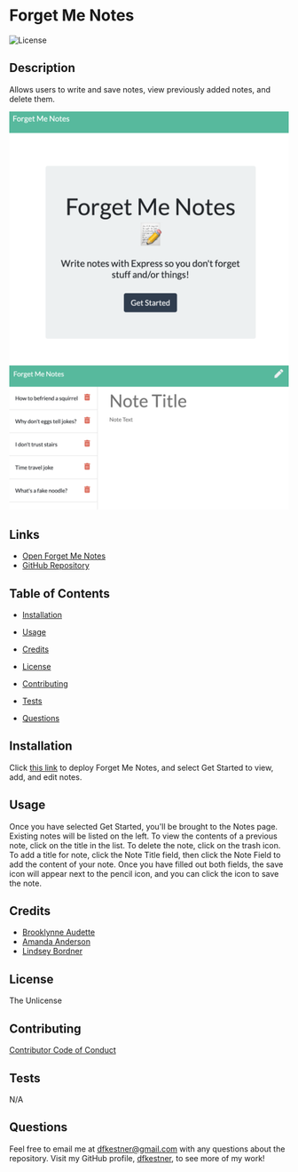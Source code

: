 # Forget Me Notes

  ![License](https://img.shields.io/badge/License-The%20Unlicense-lightblue.svg)

  ## Description

  Allows users to write and save notes, view previously added notes, and delete them.
  
  ![Home Page Screen Shot](https://github.com/dfkestner/Forget-Me-Notes/blob/main/FMNHome.png)
  ![Notes Page Screen Shot](https://github.com/dfkestner/Forget-Me-Notes/blob/main/FMNNotes.png)
  
  ## Links
  
  - [Open Forget Me Notes](https://agile-harbor-69717.herokuapp.com)
  - [GitHub Repository](https://github.com/dfkestner/Forget-Me-Notes)  
  
  ## Table of Contents

  * [Installation](#installation)

  * [Usage](#usage)

  * [Credits](#credits)

  * [License](#license)

  * [Contributing](#contributing)

  * [Tests](#tests)

  * [Questions](#questions)

  ## Installation

  Click [this link](https://agile-harbor-69717.herokuapp.com/) to deploy Forget Me Notes, and select Get Started to view, add, and edit notes.

  ## Usage

  Once you have selected Get Started, you'll be brought to the Notes page. Existing notes will be listed on the left. To view the contents of a previous note, click on the title in the list. To delete the note, click on the trash icon. To add a title for note, click the Note Title field, then click the Note Field to add the content of your note. Once you have filled out both fields, the save icon will appear next to the pencil icon, and you can click the icon to save the note.

  ## Credits

  - [Brooklynne Audette](https://github.com/B-Audette)
  - [Amanda Anderson](https://github.com/aanderson120)
  - [Lindsey Bordner](https://github.com/LindseyM20)

  ## License

  The Unlicense

  ## Contributing

  [Contributor Code of Conduct](https://www.contributor-covenant.org/version/2/0/code_of_conduct/code_of_conduct.md)

  ## Tests

  N/A

  ## Questions

  Feel free to email me at dfkestner@gmail.com with any questions about the repository. Visit my GitHub profile, [dfkestner](https://github.com/dfkestner/), to see more of my work!
